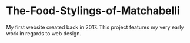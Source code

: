 # The-Food-Stylings-of-Matchabelli
My first website created back in 2017. This project features my very early work in regards to web design.
